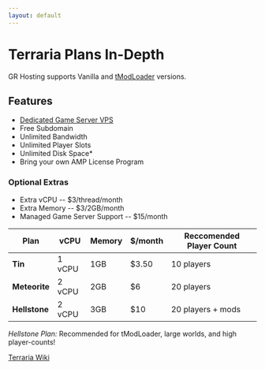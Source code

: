```yaml
---
layout: default
---
```

# Terraria Plans In-Depth
GR Hosting supports Vanilla and [tModLoader](https://github.com/tModLoader/tModLoader) versions.

## Features
- [Dedicated Game Server VPS](https://www.turnkeylinux.org/gameserver)
- Free Subdomain
- Unlimited Bandwidth
- Unlimited Player Slots
- Unlimited Disk Space* 
- Bring your own AMP License Program

### Optional Extras
- Extra vCPU -- $3/thread/month
- Extra Memory -- $3/2GB/month
- Managed Game Server Support -- $15/month

|**Plan**     | vCPU   | Memory | $/month | Reccomended Player Count | 
| ---         | ---    | ---    | ---   | ---        |
|**Tin**      | 1 vCPU | 1GB | $3.50 | 10 players | 
|**Meteorite**| 2 vCPU | 2GB | $6    | 20 players | 
|**Hellstone**| 2 vCPU | 3GB | $10   | 20 players + mods | 

_Hellstone Plan:_ Recommended for tModLoader, large worlds, and high player-counts!    

[Terraria Wiki](https://terraria.fandom.com/wiki/Terraria_Wiki)